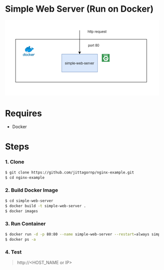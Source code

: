 # Simple Web Server (Run on Docker)

![](./web-server.png)

# Requires

- Docker 

# Steps 

### 1. Clone 

```sh
$ git clone https://github.com/jittagornp/nginx-example.git
$ cd nginx-example
```

### 2. Build Docker Image 

```sh 
$ cd simple-web-server
$ docker build -t simple-web-server .  
$ docker images 
```

### 3. Run Container 

```sh
$ docker run -d -p 80:80 --name simple-web-server --restart=always simple-web-server 
$ docker ps -a 
```

### 4. Test

> http://<HOST_NAME or IP>
